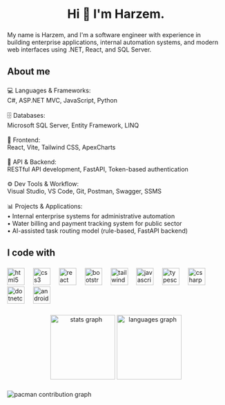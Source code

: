 <h1 align="center">Hi 👋 I'm Harzem.</h1>

###

<p align="left">My name is Harzem, and I'm a software engineer with experience in building enterprise applications, internal automation systems, and modern web interfaces using .NET, React, and SQL Server.</p>

###

<h2 align="left">About me</h2>

###

<p align="left">💻 Languages & Frameworks:<br>C#, ASP.NET MVC, JavaScript, Python<br><br>🗄️ Databases:<br>Microsoft SQL Server, Entity Framework, LINQ<br><br>🧩 Frontend:<br>React, Vite, Tailwind CSS, ApexCharts<br><br>🔌 API & Backend:<br>RESTful API development, FastAPI, Token-based authentication<br><br>⚙️ Dev Tools & Workflow:<br>Visual Studio, VS Code, Git, Postman, Swagger, SSMS<br><br>📊 Projects & Applications:<br>• Internal enterprise systems for administrative automation<br>• Water billing and payment tracking system for public sector<br>• AI-assisted task routing model (rule-based, FastAPI backend)</p>

###

<h2 align="left">I code with</h2>

###

<div align="left">
  <img src="https://cdn.jsdelivr.net/gh/devicons/devicon/icons/html5/html5-original.svg" height="40" alt="html5 logo title="HTML"  />
  <img width="12" />
  <img src="https://cdn.jsdelivr.net/gh/devicons/devicon/icons/css3/css3-original.svg" height="40" alt="css3 logo" title="CSS" />
  <img width="12" />
  <img src="https://cdn.jsdelivr.net/gh/devicons/devicon/icons/react/react-original.svg" height="40" alt="react logo" title="React" />
  <img width="12" />
  <img src="https://cdn.jsdelivr.net/gh/devicons/devicon/icons/bootstrap/bootstrap-original.svg" height="40" alt="bootstrap logo" title="Bootstrap" />
  <img width="12" />
  <img src="https://cdn.jsdelivr.net/gh/devicons/devicon/icons/tailwindcss/tailwindcss-original-wordmark.svg" height="40" alt="tailwindcss logo" title="Tailwind" />
  <img width="12" />
  <img src="https://cdn.jsdelivr.net/gh/devicons/devicon/icons/javascript/javascript-original.svg" height="40" alt="javascript logo" title="Javascript" />
  <img width="12" />
  <img src="https://cdn.jsdelivr.net/gh/devicons/devicon/icons/typescript/typescript-original.svg" height="40" alt="typescript logo" title="Typescript" />
  <img width="12" />
  <img src="https://cdn.jsdelivr.net/gh/devicons/devicon/icons/csharp/csharp-original.svg" height="40" alt="csharp logo" title="C#" />
  <img width="12" />
  <img src="https://cdn.jsdelivr.net/gh/devicons/devicon/icons/dotnetcore/dotnetcore-original.svg" height="40" alt="dotnetcore logo" title=".NET" />
  <img width="12" />
  <img src="https://cdn.jsdelivr.net/gh/devicons/devicon/icons/androidstudio/androidstudio-original.svg" height="40" alt="androidstudio logo" title="Android" />
</div>

###

<div align="center">
  <img src="https://github-readme-stats.vercel.app/api?username=HarzemYldz&hide_title=false&hide_rank=false&show_icons=true&include_all_commits=true&count_private=true&disable_animations=false&theme=dracula&locale=en&hide_border=false&order=1" height="150" alt="stats graph"  />
  <img src="https://github-readme-stats.vercel.app/api/top-langs?username=HarzemYldz&locale=en&hide_title=false&layout=compact&card_width=320&langs_count=5&theme=dracula&hide_border=false&order=2" height="150" alt="languages graph"  />
</div>

###

<picture>
  <source media="(prefers-color-scheme: dark)" srcset="https://raw.githubusercontent.com/HarzemYldz/HarzemYldz/output/pacman-contribution-graph-dark.svg">
  <source media="(prefers-color-scheme: light)" srcset="https://raw.githubusercontent.com/HarzemYldz/HarzemYldz/output/pacman-contribution-graph.svg">
  <img alt="pacman contribution graph" src="https://raw.githubusercontent.com/HarzemYldz/HarzemYldz/output/pacman-contribution-graph.svg">
</picture>

###
